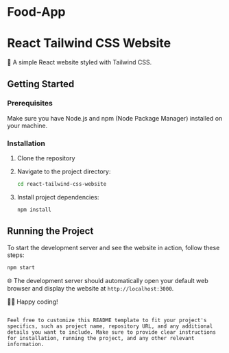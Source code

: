 # Food-App

# React Tailwind CSS Website

🚀 A simple React website styled with Tailwind CSS.

## Getting Started

### Prerequisites

Make sure you have Node.js and npm (Node Package Manager) installed on your machine.

### Installation

1. Clone the repository

2. Navigate to the project directory:

   ```bash
   cd react-tailwind-css-website
   ```

3. Install project dependencies:

   ```bash
   npm install
   ```

## Running the Project

To start the development server and see the website in action, follow these steps:

```bash
npm start
```

🌐 The development server should automatically open your default web browser and display the website at `http://localhost:3000`.

👨‍💻 Happy coding!
```

Feel free to customize this README template to fit your project's specifics, such as project name, repository URL, and any additional details you want to include. Make sure to provide clear instructions for installation, running the project, and any other relevant information.
